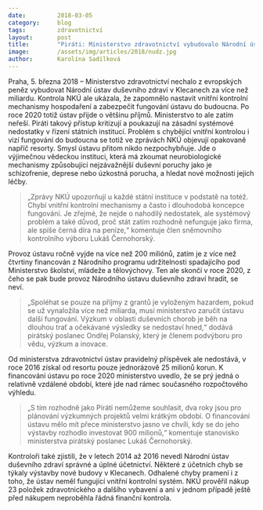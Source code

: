 ```yaml
---
date:         2018-03-05
category:     blog
tags:         zdravotnictví
layout:       post
title:        "Piráti: Ministerstvo zdravotnictví vybudovalo Národní ústavu duševního zdraví za miliardu, jak ho bude financovat dál ale neví"
image:        /assets/img/articles/2018/nudz.jpg
author:       Karolína Sadílková
---
```


Praha, 5. března 2018 – Ministerstvo zdravotnictví nechalo z evropských peněz vybudovat Národní ústav duševního zdraví v Klecanech za více než miliardu. Kontrola NKÚ ale ukázala, že zapomnělo nastavit vnitřní kontrolní mechanismy hospodaření a zabezpečit fungování ústavu do budoucna. Po roce 2020 totiž ústav přijde o většinu příjmů. Ministerstvo to ale zatím neřeší. Piráti takový přístup kritizují a poukazují na zásadní systémové nedostatky v řízení státních institucí. Problém s chybějící vnitřní kontrolou i vizí fungování do budoucna se totiž ve zprávách NKÚ objevují opakovaně napříč resorty. Smysl ústavu přitom nikdo nezpochybňuje. Jde o výjimečnou vědeckou instituci, která má zkoumat neurobiologické mechanismy způsobující nejzávažnější duševní poruchy jako je schizofrenie, deprese nebo úzkostná porucha, a hledat nové možnosti jejich léčby.

> „Zprávy NKÚ upozorňují u každé státní instituce v podstatě na totéž. Chybí vnitřní kontrolní mechanismy a často i dlouhodobá koncepce fungování. Je zřejmé, že nejde o nahodilý nedostatek, ale systémový problém a také důvod, proč stát zatím rozhodně nefunguje jako firma, ale spíše černá díra na peníze,“ komentuje člen sněmovního kontrolního výboru Lukáš Černohorský.

Provoz ústavu ročně vyjde na více než 200 miliónů, zatím je z více než čtvrtiny financován z Národního programu udržitelnosti spadajícího pod Ministerstvo školství, mládeže a tělovýchovy. Ten ale skončí v roce 2020, z čeho se pak bude provoz Národního ústavu duševního zdraví hradit, se neví. 

> „Spoléhat se pouze na příjmy z grantů je vyloženým hazardem, pokud se už vynaložila více než miliarda, musí ministerstvo zaručit ústavu další fungování. Výzkum v oblasti duševních chorob je běh na dlouhou trať a očekávané výsledky se nedostaví hned,“ dodává pirátský poslanec Ondřej Polanský, který je členem podvýboru pro vědu, výzkum a inovace.

Od ministerstva zdravotnictví ústav pravidelný příspěvek ale nedostává, v roce 2016 získal od resortu pouze jednorázově 25 milionů korun. K financování ústavu po roce 2020 ministerstvo uvedlo, že se prý jedná o relativně vzdálené období, které jde nad rámec současného rozpočtového výhledu. 

> „S tím rozhodně jako Piráti nemůžeme souhlasit, dva roky jsou pro plánování výzkumných projektů velmi krátkým období. O financování ústavu mělo mít přece ministerstvo jasno ve chvíli, kdy se do jeho výstavby rozhodlo investovat 900 milionů,“ komentuje stanovisko ministerstva pirátský poslanec Lukáš Černohorský.

Kontroloři také zjistili, že v letech 2014 až 2016 nevedl Národní ústav duševního zdraví správné a úplné účetnictví. Některé z účetních chyb se týkaly výstavby nové budovy v Klecanech. Odhalené chyby pramení i z toho, že ústav neměl fungující vnitřní kontrolní systém. NKÚ prověřil nákup 23 položek zdravotnického a dalšího vybavení a ani v jednom případě ještě před nákupem neproběhla řádná finanční kontrola.


